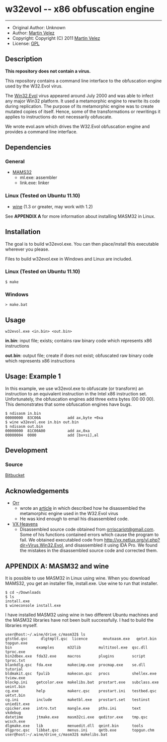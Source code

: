 # w32evol -- x86 obfuscation engine
- - -

* Original Author: 	Unknown
* Author: 					[Martin Velez](http://www.martinvelez.com)
* Copyright: 				Copyright (C) 2011 [Martin Velez](http://www.martinvelez.com)
* License: 					[GPL](http://www.gnu.org/copyleft/gpl.html)

## Description 

**This repository does not contain a virus.**

This repository contains a command line interface to the obfuscation engine 
used by the W32.Evol virus.

The [Win32.Evol](http://www.symantec.com/security\_response/writeup.jsp?docid=2000-122010-0045-99)
virus appeared around July 2000 and was able to infect any major Win32
platform.  It used a metamorphic engine to rewrite its code during replication.
The purpose of its metamorphic engine was to create mutated copies of itself.
Hence, some of the transformations or rewritings it applies to instructions do
not necessarily obfuscate.  

We wrote evol.asm which drives the W32.Evol obfuscation engine and provides a 
command line interface.

## Dependencies

### General

* [MAMS32](http://www.masm32.com/)
    * ml.exe: assembler 
    * link.exe: linker

### Linux (Tested on Ubuntu 11.10)

* [wine](http://www.winehq.org/download/) (1.3 or greater, may work with 1.2)

See **APPENDIX A** for more information about installing MASM32 in Linux.

## Installation

The goal is to build w32evol.exe.  You can then place/install this executable 
wherever you please.  

Files to build w32evol.exe in Windows and Linux are included.

### Linux (Tested on Ubuntu 11.10)

	$ make

### Windows
 
	> make.bat

## Usage

	w32evol.exe <in.bin> <out.bin>

**in.bin**: input file; exists; contains raw binary code which represents x86 
instructions

**out.bin**: output file; create if does not exist; obfuscated raw binary code 
which represents x86 instructions

## Usage: Example 1

In this example, we use w32evol.exe to obfuscate (or transform) an instruction 
to an equivalent instruction in the Intel x86 instruction set. Unfortunately, 
the obfuscation engines add three extra bytes (00 00 00).  This demonstrates 
that some obfuscation engines have bugs.

	$ ndisasm in.bin
	00000000  83C00A            add ax,byte +0xa
	$ wine w32evol.exe in.bin out.bin
	$ ndisasm out.bin
	00000000  81C00A00          add ax,0xa
	00000004  0000              add [bx+si],al


## Development

### Source 
[Bitbucket](https://bitbucket.org/martinvelez/w32evol/src)

## Acknowledgements
* [Orr](http://www.antilife.org/files/Evol.pdf)
    * wrote an [article](www.openrce.org/articles/full\_view/27) in which described 
      how he disassembled the metamorphic engine used in the W32.Evol virus
    * He  was kind enough to email his disassembled code.  
* [VX Heavens](http://vx.netlux.org/vl.php?dir=Virus.Win32.Evol)
    * Disassembled source code obtained from orriscariot@gmail.com.  Some of his 
      functions contained errors which cause the program to fail.  We obtained 
      executabled code from http://vx.netlux.org/vl.php?dir=Virus.Win32.Evol, and 
      disassembled it using IDA Pro.  We found the mistakes in the disassembled 
      source code and corrected them.

## APPENDIX A: MASM32 and wine

It is possible to use MASM32 in Linux using wine.  When you download MAMS32, 
you get an installer file, install.exe.  Use wine to run that installer.  

	$ cd ~/Downloads
	$ ls
	install.exe
	$ wineconsole install.exe

I have installed MASM32 using wine in two different Ubuntu machines and the 
MASM32 libraries have not been built successfully.  I had to build the 
libraries myself.

	user@host:~/.wine/drive_c/masm32$ ls
	gtstbd.qsc  	dlgtmplt.qsc  licence       mnutoasm.exe   qetxt.bin     topgun.exe
	bin           examples      m32lib        multitool.exe  qsc.dll       tproc.exe
	bin2dbex.exe  fda32.exe     macros        plugins        script        tproc.txt
	blankdlg.qsc  fda.exe       makecimp.exe  procmap.exe    se.dll        tutorial
	bldmakit.qsc  fpulib        makecon.qsc   procs          shellex.exe   tview.exe
	blockp.ini    getcolor.exe  makelibs.bat  prostart.exe   subclass.exe  ueint.bin
	cg.exe        help          makerc.qsc    prostart.ini   testbed.qsc   uetxt.bin
	cg.ini        include       maketbl.exe   prostart.set   testinst      uniedit.exe
	cpicker.exe   intro.txt     mangle.exe    pths.ini       text          vkdebug
	datetime      jtmake.exe    masm32ci.exe  qeditor.exe    tmp.qsc       wcsch.exe
	dlgmake.exe   lib           menuedit.dll  qeint.bin      tools
	dlgproc.qsc   libbat.qsc    menus.ini     qetb.exe       topgun.chm
	user@host:~/.wine/drive_c/masm32$ makelibs.bat

